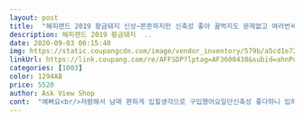 ```yaml
---
layout: post 
title:  "해피랜드 2019 황금돼지 신상~쫀쫀하지만 신축성 좋아 꿀벅지도 문제없고 여러번세탁에도 늘어짐없는 실내복ㄷ" 
description: 해피랜드 2019 황금돼지  ..
date: 2020-09-03 06:15:40 
img: https://static.coupangcdn.com/image/vendor_inventory/579b/a5cd1e72e84de1e40768b7a996f52176212c23434c59371a33c573abf03f.jpg 
linkUrl: https://link.coupang.com/re/AFFSDP?lptag=AF3600438&subid=ahnPublicAsk&pageKey=258890704&itemId=811427337&vendorItemId=5063768049&traceid=V0-113-193249bd7b8f1da6 
categories: [1003] 
color: 1294AB 
price: 5520 
author: Ask View Shop 
cont:  "예뻐요<br/>저렴해서 남매 편하게 입힐생각으로 구입했어요일단신축성 좋다하니 입혀봐야알겠지만  통이좁긴하네요<br/>좋아요<br/>" 
---
```

